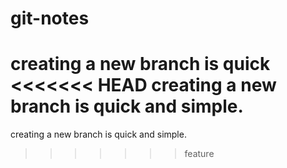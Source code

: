 # git-notes
creating a new branch is quick
<<<<<<< HEAD
creating a new branch is quick and simple.
=======
creating a new branch is quick and simple.
>>>>>>> feature
